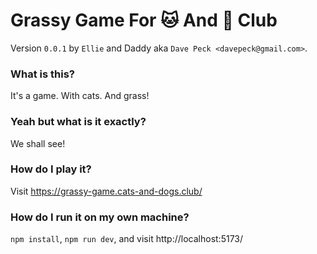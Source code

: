 # Grassy Game For 🐱 And 🐶 Club

Version `0.0.1` by `Ellie` and Daddy aka `Dave Peck <davepeck@gmail.com>`.

### What is this?

It's a game. With cats. And grass!

### Yeah but what is it exactly?

We shall see!

### How do I play it?

Visit https://grassy-game.cats-and-dogs.club/

### How do I run it on my own machine?

`npm install`, `npm run dev`, and visit http://localhost:5173/
